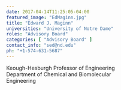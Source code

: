 ```yaml
---
date: 2017-04-14T11:25:05-04:00
featured_image: "EdMaginn.jpg"
title: "Edward J. Maginn"
universities: "University of Notre Dame"
roles: "Advisory Board"
categories: [ "Advisory Board" ]
contact_info: "sed@nd.edu"
ph: "+1-574-631-5687"
---
```


Keough-Hesburgh Professor of Engineering\
Department of Chemical and Biomolecular\
Engineering




